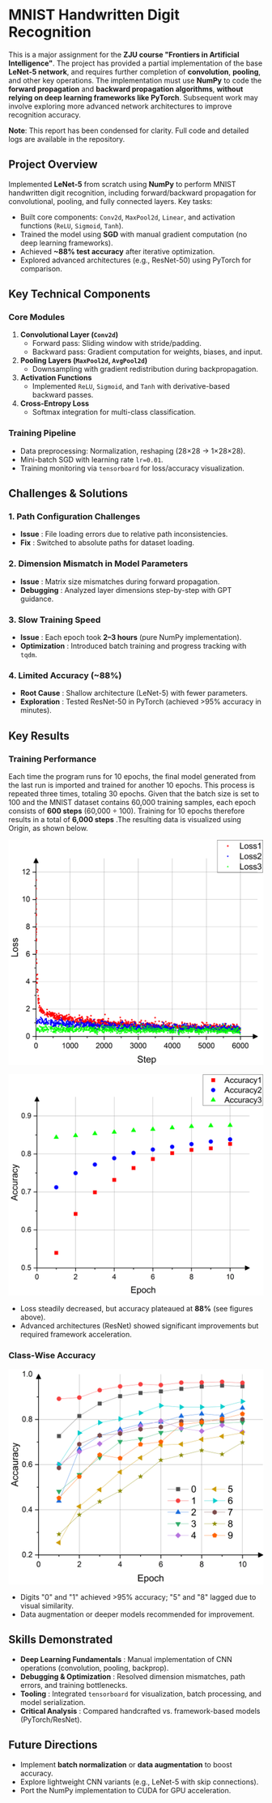 # **MNIST Handwritten Digit Recognition**

This is a major assignment for the **ZJU course "Frontiers in Artificial Intelligence"**. The project has provided a partial implementation of the base **LeNet-5 network**, and requires further completion of **convolution**, **pooling**, and other key operations. The implementation must use **NumPy** to code the **forward propagation** and **backward propagation algorithms**, **without relying on deep learning frameworks like PyTorch**. Subsequent work may involve exploring more advanced network architectures to improve recognition accuracy.

**Note**: This report has been condensed for clarity. Full code and detailed logs are available in the repository.

## **Project Overview**

Implemented **LeNet-5** from scratch using **NumPy** to perform MNIST handwritten digit recognition, including forward/backward propagation for convolutional, pooling, and fully connected layers. Key tasks:

* Built core components: `Conv2d`, `MaxPool2d`, `Linear`, and activation functions (`ReLU`, `Sigmoid`, `Tanh`).
* Trained the model using **SGD** with manual gradient computation (no deep learning frameworks).
* Achieved **~88% test accuracy** after iterative optimization.
* Explored advanced architectures (e.g., ResNet-50) using PyTorch for comparison.

## **Key Technical Components**

### **Core Modules**

1. **Convolutional Layer (`Conv2d`)**
   * Forward pass: Sliding window with stride/padding.
   * Backward pass: Gradient computation for weights, biases, and input.
2. **Pooling Layers (`MaxPool2d`, `AvgPool2d`)**
   * Downsampling with gradient redistribution during backpropagation.
3. **Activation Functions**
   * Implemented `ReLU`, `Sigmoid`, and `Tanh` with derivative-based backward passes.
4. **Cross-Entropy Loss**
   * Softmax integration for multi-class classification.

### **Training Pipeline**

* Data preprocessing: Normalization, reshaping (28×28 → 1×28×28).
* Mini-batch SGD with learning rate `lr=0.01`.
* Training monitoring via `tensorboard` for loss/accuracy visualization.

## **Challenges & Solutions**

### **1. Path Configuration Challenges**

* **Issue** : File loading errors due to relative path inconsistencies.
* **Fix** : Switched to absolute paths for dataset loading.

### **2. Dimension Mismatch in Model Parameters**

* **Issue** : Matrix size mismatches during forward propagation.
* **Debugging** : Analyzed layer dimensions step-by-step with GPT guidance.

### **3. Slow Training Speed**

* **Issue** : Each epoch took **2–3 hours** (pure NumPy implementation).
* **Optimization** : Introduced batch training and progress tracking with `tqdm`.

### **4. Limited Accuracy (~88%)**

* **Root Cause** : Shallow architecture (LeNet-5) with fewer parameters.
* **Exploration** : Tested ResNet-50 in PyTorch (achieved >95% accuracy in minutes).

## **Key Results**

### **Training Performance**

Each time the program runs for 10 epochs, the final model generated from the last run is imported and trained for another 10 epochs. This process is repeated three times, totaling 30 epochs. Given that the batch size is set to 100 and the MNIST dataset contains 60,000 training samples, each epoch consists of **600 steps** (60,000 ÷ 100). Training for 10 epochs therefore results in a total of  **6,000 steps** .The resulting data is visualized using Origin, as shown below.

![Loss](image/1.png "Loss")

![Accuracy](image/2.png "Accuracy")

* Loss steadily decreased, but accuracy plateaued at **88%** (see figures above).
* Advanced architectures (ResNet) showed significant improvements but required framework acceleration.

### **Class-Wise Accuracy**

![Class-Wise Accuracy](image/3.png "Class-Wise Accuracy")

* Digits "0" and "1" achieved >95% accuracy; "5" and "8" lagged due to visual similarity.
* Data augmentation or deeper models recommended for improvement.

## **Skills Demonstrated**

* **Deep Learning Fundamentals** : Manual implementation of CNN operations (convolution, pooling, backprop).
* **Debugging & Optimization** : Resolved dimension mismatches, path errors, and training bottlenecks.
* **Tooling** : Integrated `tensorboard` for visualization, batch processing, and model serialization.
* **Critical Analysis** : Compared handcrafted vs. framework-based models (PyTorch/ResNet).

## **Future Directions**

* Implement **batch normalization** or **data augmentation** to boost accuracy.
* Explore lightweight CNN variants (e.g., LeNet-5 with skip connections).
* Port the NumPy implementation to CUDA for GPU acceleration.
